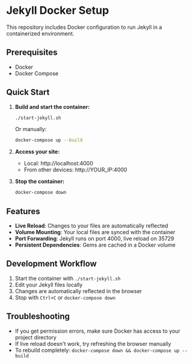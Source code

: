 # Jekyll Docker Setup

This repository includes Docker configuration to run Jekyll in a containerized environment.

## Prerequisites

- Docker
- Docker Compose

## Quick Start

1. **Build and start the container:**
   ```bash
   ./start-jekyll.sh
   ```

   Or manually:
   ```bash
   docker-compose up --build
   ```

2. **Access your site:**
   - Local: http://localhost:4000
   - From other devices: http://YOUR_IP:4000

3. **Stop the container:**
   ```bash
   docker-compose down
   ```

## Features

- **Live Reload**: Changes to your files are automatically reflected
- **Volume Mounting**: Your local files are synced with the container
- **Port Forwarding**: Jekyll runs on port 4000, live reload on 35729
- **Persistent Dependencies**: Gems are cached in a Docker volume

## Development Workflow

1. Start the container with `./start-jekyll.sh`
2. Edit your Jekyll files locally
3. Changes are automatically reflected in the browser
4. Stop with `Ctrl+C` or `docker-compose down`

## Troubleshooting

- If you get permission errors, make sure Docker has access to your project directory
- If live reload doesn't work, try refreshing the browser manually
- To rebuild completely: `docker-compose down && docker-compose up --build`
